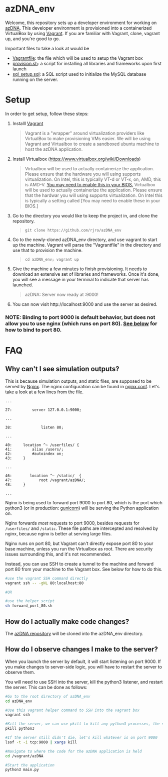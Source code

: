 # azDNA_env
Welcome, this repository sets up a  developer environment for working on [azDNA](https://github.com/rjro/azDNA). This developer environment is provisioned into a containerized VirtualBox by using [Vagrant](https://www.vagrantup.com/). If you are familiar with Vagrant, clone, vagrant up, and you're good to go. 

Important files to take a look at would be
- [Vagrantfile](/Vagrantfile): the file which will be used to setup the Vagrant box
- [provision.sh](/provision.sh): a script for installing all libraries and frameworks upon first launch
- [sql_setup.sql](/sql_setup.sql): a SQL script used to initialize the MySQL database running on the server.

# Setup
In order to get setup, follow these steps:

1. Installl [Vagrant](https://www.vagrantup.com/downloads)

	> Vagrant is a "wrapper" around virtualization providers like VirtualBox to make provisioning VMs easier. We will be using Vagrant and Virtualbox to create a sandboxed ubuntu machine to host the azDNA application. 
2. Install Virtualbox (https://www.virtualbox.org/wiki/Downloads)
	> Virtualbox will be used to actually containerize the application. Please ensure that the hardware you will using supports virtualization. On Intel, this is typically VT-d or VT-x, on, AMD, this is AMD-V. [You may need to enable this in your BIOS.](https://docs.fedoraproject.org/en-US/Fedora/13/html/Virtualization_Guide/sect-Virtualization-Troubleshooting-Enabling_Intel_VT_and_AMD_V_virtualization_hardware_extensions_in_BIOS.html)
	> Virtualbox will be used to actually containerize the application. Please ensure that the hardwar you will using supports virtualization. On Intel this is typically a setting called [You may need to enable these in your BIOS.]

3. Go to the directory you would like to keep the project in, and clone the repository.  
	> ```git clone https://github.com/rjro/azDNA_env ```

4. Go to the newly-cloned azDNA_env directory, and use vagrant to start up the machine. Vagrant will parse the "Vagrantfile" in the directory and use that to provision the machine.
	> ```cd azDNA_env; vagrant up```

5. Give the machine a few minutes to finish provisioning. It needs to download an extensive set of libraries and frameworks. Once it's done, you will see a message in your terminal to indicate that server has launched.
	> azDNA: Server now ready at :9000!

6. You can now visit http://localhost:9000 and use the server as desired.

### NOTE: Binding to port 9000 is default behavior, but does not allow you to use nginx (which runs on port 80). [See below](#why-cant-i-see-simulation-outputs) for how to bind to port 80.

# FAQ

## Why can't I see simulation outputs?

This is because simulation outputs, and static files, are supposed to be served by [Nginx](https://www.nginx.com/). The nginx configuration can be found in [nginx.conf](nginx.conf). Let's take a look at a few lines from the file.

```
...

27:         server 127.0.0.1:9000;

...

38: 	        listen 80;

...

40:		location ^~ /userfiles/ {
41:			alias /users/;
42:			#autoindex on;
43:		}

...

46:        location ^~ /static/  {
47:            root /vagrant/azDNA/;
48:     }

...
```

Nginx is being used to forward port 9000 to port 80, which is the port which python3 (or in production: [gunicorn](https://gunicorn.org/)) will be serving the Python application on. 

Nginx forwards *most* requests to port 9000, besides requests for ```/userfiles/``` and ```/static```. These file paths are intercepted and resolved by nginx, because nginx is better at serving large files.

Nginx runs on port 80, but Vagrant can't directly expose port 80 to your base machine, unless you run the Virtualbox as root. There are security issues surrounding this, and it's not recommended. 

Instead, you can use SSH to create a tunnel to the machine and forward port 80 from your machine to the Vagrant box. See below for how to do this.

```bash 
#use the vagrant SSH command directly
vagrant ssh -- -gNL 80:localhost:80

#OR

#use the helper script 
sh forward_port_80.sh
```

## How do I actually make code changes?

The [azDNA repository](https://github.com/rjro/azDNA) will be cloned into the azDNA_env directory.

## How do I observe changes I make to the server?
When you launch the server by default, it will start listening on port 9000. If you make changes to server-side logic, you will have to restart the server to observe them.

You will need to use SSH into the server, kill the python3 listener, and restart the server. This can be done as follows:

```bash
#Go to the root directory of azDNA_env
cd azDNA_env

#Use this vagrant helper command to SSH into the vagrant box
vagrant ssh 

#Kill the server, we can use pkill to kill any python3 processes, the server should be one of these.
pkill python3

#If the server still didn't die, let's kill whatever is on port 9000
lsof -t -i tcp:9000 | xargs kill

#Navigate to where the code for the azDNA application is held
cd /vagrant/azDNA

#Start the application
python3 main.py
```